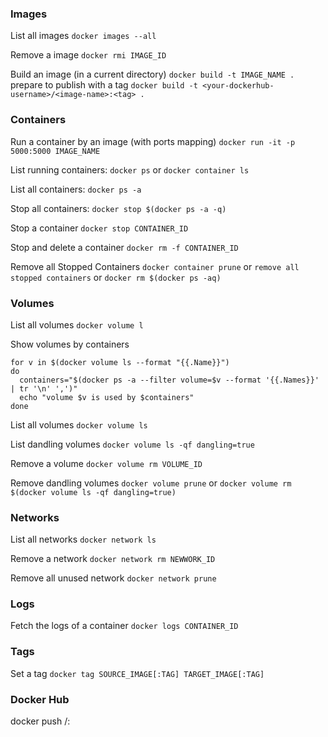 ### Images

List all images
`docker images --all`

Remove a image
`docker rmi IMAGE_ID`

Build an image (in a current directory)
`docker build -t IMAGE_NAME .`
prepare to publish with a tag
`docker build -t <your-dockerhub-username>/<image-name>:<tag> .`

### Containers

Run a container by an image (with ports mapping)
`docker run -it -p 5000:5000 IMAGE_NAME`

 List running containers:
 `docker ps`
 or
 `docker container ls`

List all containers:
`docker ps -a`

Stop all containers:
`docker stop $(docker ps -a -q)`

Stop a container
`docker stop CONTAINER_ID`

Stop and delete a container
`docker rm -f CONTAINER_ID`

Remove all Stopped Containers
`docker container prune`
or
`remove all stopped containers`
or
`docker rm $(docker ps -aq)`

### Volumes

List all volumes
`docker volume l`

Show volumes by containers
```
for v in $(docker volume ls --format "{{.Name}}")
do
  containers="$(docker ps -a --filter volume=$v --format '{{.Names}}' | tr '\n' ',')"
  echo "volume $v is used by $containers"
done
```

List all volumes
`docker volume ls`


List dandling volumes
`docker volume ls -qf dangling=true`


Remove a volume
`docker volume rm VOLUME_ID`

Remove dandling volumes
`docker volume prune`
or
`docker volume rm $(docker volume ls -qf dangling=true)`

### Networks

List all networks
`docker network ls`

Remove a network
 `docker network rm NEWWORK_ID`

Remove all unused network
`docker network prune`

### Logs
Fetch the logs of a container
`docker logs CONTAINER_ID`


### Tags
Set a tag
`docker tag SOURCE_IMAGE[:TAG] TARGET_IMAGE[:TAG]`

### Docker Hub
docker push <your-dockerhub-username>/<image-name>:<tag>
